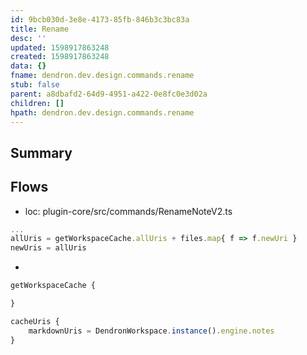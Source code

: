 ```yaml
---
id: 9bcb030d-3e8e-4173-85fb-846b3c3bc83a
title: Rename
desc: ''
updated: 1598917863248
created: 1598917863248
data: {}
fname: dendron.dev.design.commands.rename
stub: false
parent: a8dbafd2-64d9-4951-a422-0e8fc0e3d02a
children: []
hpath: dendron.dev.design.commands.rename
---
```

## Summary

## Flows

- loc: plugin-core/src/commands/RenameNoteV2.ts

```ts
...
allUris = getWorkspaceCache.allUris + files.map{ f => f.newUri }
newUris = allUris

```

-

```ts
getWorkspaceCache {

}

cacheUris {
    markdownUris = DendronWorkspace.instance().engine.notes
}
```
